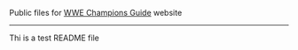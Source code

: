 Public files for [WWE Champions Guide](http://wwe-champions.guide/) website

-----------

Thi is a test README file
